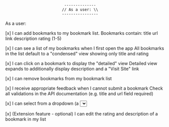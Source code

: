                               --------------
                             // As a user: \\
                             ----------------

  As a user:

   [x] I can add bookmarks to my bookmark list. Bookmarks contain:
        title
        url link
        description
        rating (1-5)

   [x] I can see a list of my bookmarks when I first open the app
        All bookmarks in the list default to a "condensed" view showing only title and rating

   [x] I can click on a bookmark to display the "detailed" view
        Detailed view expands to additionally display description and a "Visit Site" link

   [x] I can remove bookmarks from my bookmark list

   [x] I receive appropriate feedback when I cannot submit a bookmark
        Check all validations in the API documentation (e.g. title and url field required)

  [x]  I can select from a dropdown (a <select> element) a "minimum rating" to filter the list by all bookmarks rated at or above        the chosen selection

   [x] (Extension feature - optional) I can edit the rating and description of a bookmark in my list

